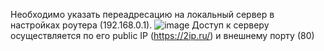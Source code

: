 Необходимо указать переадресацию на локальный сервер в настройках роутера (192.168.0.1).
![image](https://github.com/user-attachments/assets/62c6039e-dd80-456a-925f-c8688fabf5f6)
Доступ к серверу осуществляется по его public IP (https://2ip.ru/) и внешнему порту (80)
